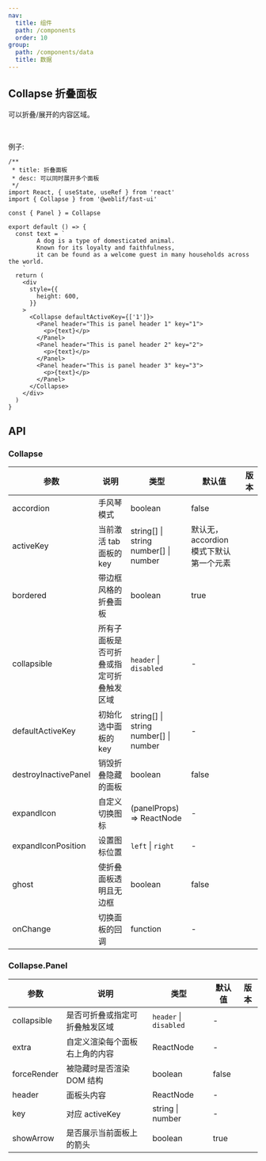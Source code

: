 ```yaml
---
nav:
  title: 组件
  path: /components
  order: 10
group:
  path: /components/data
  title: 数据
---
```


## Collapse 折叠面板

可以折叠/展开的内容区域。

<br />

例子:

```tsx
/**
 * title: 折叠面板
 * desc: 可以同时展开多个面板
 */
import React, { useState, useRef } from 'react'
import { Collapse } from '@weblif/fast-ui'

const { Panel } = Collapse

export default () => {
  const text = `
        A dog is a type of domesticated animal.
        Known for its loyalty and faithfulness,
        it can be found as a welcome guest in many households across the world.
    `
  return (
    <div
      style={{
        height: 600,
      }}
    >
      <Collapse defaultActiveKey={['1']}>
        <Panel header="This is panel header 1" key="1">
          <p>{text}</p>
        </Panel>
        <Panel header="This is panel header 2" key="2">
          <p>{text}</p>
        </Panel>
        <Panel header="This is panel header 3" key="3">
          <p>{text}</p>
        </Panel>
      </Collapse>
    </div>
  )
}
```

## API

### Collapse

| 参数                 | 说明                                     | 类型                                          | 默认值                                 | 版本 |
| -------------------- | ---------------------------------------- | --------------------------------------------- | -------------------------------------- | ---- |
| accordion            | 手风琴模式                               | boolean                                       | false                                  |      |
| activeKey            | 当前激活 tab 面板的 key                  | string\[] \| string <br/> number\[] \| number | 默认无，accordion 模式下默认第一个元素 |      |
| bordered             | 带边框风格的折叠面板                     | boolean                                       | true                                   |      |
| collapsible          | 所有子面板是否可折叠或指定可折叠触发区域 | `header` \| `disabled`                        | -                                      |      |
| defaultActiveKey     | 初始化选中面板的 key                     | string\[] \| string<br/> number\[] \| number  | -                                      |      |
| destroyInactivePanel | 销毁折叠隐藏的面板                       | boolean                                       | false                                  |      |
| expandIcon           | 自定义切换图标                           | (panelProps) => ReactNode                     | -                                      |      |
| expandIconPosition   | 设置图标位置                             | `left` \| `right`                             | -                                      |      |
| ghost                | 使折叠面板透明且无边框                   | boolean                                       | false                                  |      |
| onChange             | 切换面板的回调                           | function                                      | -                                      |      |

### Collapse.Panel

| 参数        | 说明                           | 类型                   | 默认值 | 版本 |
| ----------- | ------------------------------ | ---------------------- | ------ | ---- |
| collapsible | 是否可折叠或指定可折叠触发区域 | `header` \| `disabled` | -      |      |
| extra       | 自定义渲染每个面板右上角的内容 | ReactNode              | -      |      |
| forceRender | 被隐藏时是否渲染 DOM 结构      | boolean                | false  |      |
| header      | 面板头内容                     | ReactNode              | -      |      |
| key         | 对应 activeKey                 | string \| number       | -      |      |
| showArrow   | 是否展示当前面板上的箭头       | boolean                | true   |      |
